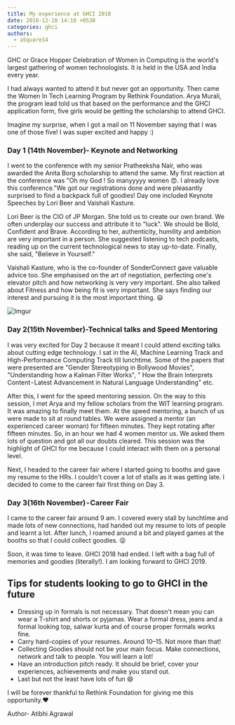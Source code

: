 ```yaml
---
title: My experience at GHCI 2018
date: 2018-12-10 14:18 +0530
categories: ghci
authors: 
  - aSquare14
---
```


GHC or Grace Hopper Celebration of Women in Computing is the world's largest gathering of women technologists. It is held in the USA and India every year.

I had always wanted to attend it but never got an opportunity. Then came the Women In Tech Learning Program by Rethink Foundation. Arya Murali, the program lead told us that based on the performance and the GHCI application form, five girls would be getting the scholarship to attend GHCI.

Imagine my surprise, when I got a mail on 11 November saying that I was one of those five! I was super excited and happy :)

### Day 1 (14th November)- Keynote and Networking

I went to the conference with my senior Pratheeksha Nair, who was awarded the Anita Borg scholarship to attend the same. My first reaction at the conference was "Oh my God ! So manyyyyy women 😍. I already love this conference."We got our registrations done and were pleasantly surprised to find a backpack full of goodies!
Day one included Keynote Speeches by Lori Beer and Vaishali Kasture.

Lori Beer is the CIO of JP Morgan. She told us to create our own brand. We often underplay our success and attribute it to "luck". We should be Bold, Confident and Brave. According to her, authenticity, humility and ambition are very important in a person. She suggested listening to tech podcasts, reading up on the current technological news to stay up-to-date. Finally, she said, "Believe in Yourself."

Vaishali Kasture, who is the co-founder of SonderConnect gave valuable advice too. She emphasised on the art of negotiation, perfecting one's elevator pitch and how networking is very very important. She also talked about Fitness and how being fit is very important. She says finding our interest and pursuing it is the most important thing. 😃

![Imgur](https://i.imgur.com/MbP2eba.jpg)

### Day 2(15th November)-Technical talks and Speed Mentoring

I was very excited for Day 2 because it meant I could attend exciting talks about cutting edge technology. I sat in the AI, Machine Learning Track and High-Performance Computing Track till lunchtime. Some of the papers that were presented are "Gender Stereotyping in Bollywood Movies", "Understanding how a Kalman Filter Works", " How the Brain Interprets Content - Latest Advancement in Natural Language Understanding" etc.

After this, I went for the speed mentoring session. On the way to this session, I met Arya and my fellow scholars from the WIT learning program. It was amazing to finally meet them.
At the speed mentoring, a bunch of us were made to sit at round tables. We were assigned a mentor (an experienced career woman) for fifteen minutes. They kept rotating after fifteen minutes. So, in an hour we had 4 women mentor us. We asked them lots of question and got all our doubts cleared. This session was the highlight of GHCI for me because I could interact with them on a personal level.

Next, I headed to the career fair where I started going to booths and gave my resume to the HRs. I couldn't cover a lot of stalls as it was getting late. I decided to come to the career fair first thing on Day 3.

### Day 3(16th November) - Career Fair

I came to the career fair around 9 am. I covered every stall by lunchtime and made lots of new connections, had handed out my resume to lots of people and learnt a lot. After lunch, I roamed around a bit and played games at the booths so that I could collect goodies. 😜

Soon, it was time to leave. GHCI 2018 had ended. I left with a bag full of memories and goodies (literally!). I am looking forward to GHCI 2019.

## Tips for students looking to go to GHCI in the future
- Dressing up in formals is not necessary. That doesn't mean you can wear a T-shirt and shorts or pyjamas. Wear a formal dress, jeans and a formal looking top, salwar kurta and of course proper formals works fine.
- Carry hard-copies of your resumes. Around 10–15. Not more than that!
- Collecting Goodies should not be your main focus. Make connections, network and talk to people. You will learn a lot!
- Have an introduction pitch ready. It should be brief, cover your experiences, achievements and make you stand out.
- Last but not the least have lots of fun 😄

I will be forever thankful to Rethink Foundation for giving me this opportunity.❤️

Author- Atibhi Agrawal


